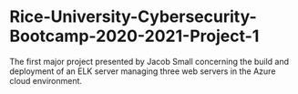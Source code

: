 # Rice-University-Cybersecurity-Bootcamp-2020-2021-Project-1
The first major project presented by Jacob Small concerning the build and deployment of an ELK server managing three web servers in the Azure cloud environment.
